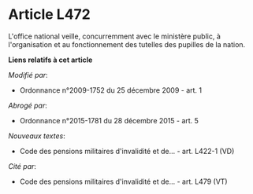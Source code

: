 # Article L472

L'office national veille, concurremment avec le ministère public, à l'organisation et au fonctionnement des tutelles des
pupilles de la nation.

**Liens relatifs à cet article**

_Modifié par_:

  - Ordonnance n°2009-1752 du 25 décembre 2009 - art. 1

_Abrogé par_:

  - Ordonnance n°2015-1781 du 28 décembre 2015 - art. 5

_Nouveaux textes_:

  - Code des pensions militaires d'invalidité et de... - art. L422-1 (VD)

_Cité par_:

  - Code des pensions militaires d'invalidité et de... - art. L479 (VT)
